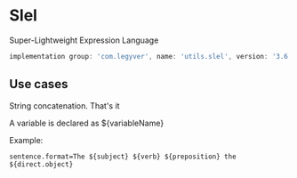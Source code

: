 # Slel
Super-Lightweight Expression Language

```groovy
implementation group: 'com.legyver', name: 'utils.slel', version: '3.6.1'
```

## Use cases
String concatenation.  That's it

A variable is declared as ${variableName}

Example:
```properties
sentence.format=The ${subject} ${verb} ${preposition} the ${direct.object}
```
